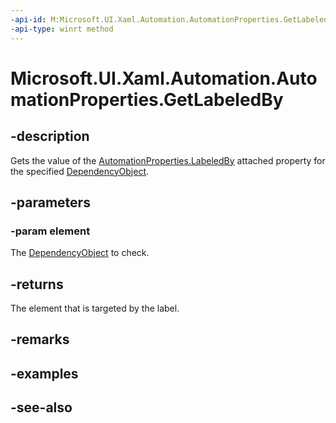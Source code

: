 ```yaml
---
-api-id: M:Microsoft.UI.Xaml.Automation.AutomationProperties.GetLabeledBy(Microsoft.UI.Xaml.DependencyObject)
-api-type: winrt method
---
```


<!-- Method syntax
public Windows.UI.Xaml.UIElement GetLabeledBy(Windows.UI.Xaml.DependencyObject element)
-->

# Microsoft.UI.Xaml.Automation.AutomationProperties.GetLabeledBy

## -description
Gets the value of the [AutomationProperties.LabeledBy](automationproperties_labeledby.md) attached property for the specified [DependencyObject](../microsoft.ui.xaml/dependencyobject.md).

## -parameters
### -param element
The [DependencyObject](../microsoft.ui.xaml/dependencyobject.md) to check.

## -returns
The element that is targeted by the label.

## -remarks

## -examples

## -see-also
